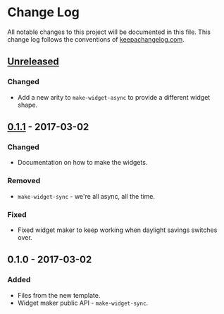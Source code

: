 # Change Log
All notable changes to this project will be documented in this file. This change log follows the conventions of [keepachangelog.com](http://keepachangelog.com/).

## [Unreleased]
### Changed
- Add a new arity to `make-widget-async` to provide a different widget shape.

## [0.1.1] - 2017-03-02
### Changed
- Documentation on how to make the widgets.

### Removed
- `make-widget-sync` - we're all async, all the time.

### Fixed
- Fixed widget maker to keep working when daylight savings switches over.

## 0.1.0 - 2017-03-02
### Added
- Files from the new template.
- Widget maker public API - `make-widget-sync`.

[Unreleased]: https://github.com/your-name/clo-wp/compare/0.1.1...HEAD
[0.1.1]: https://github.com/your-name/clo-wp/compare/0.1.0...0.1.1
